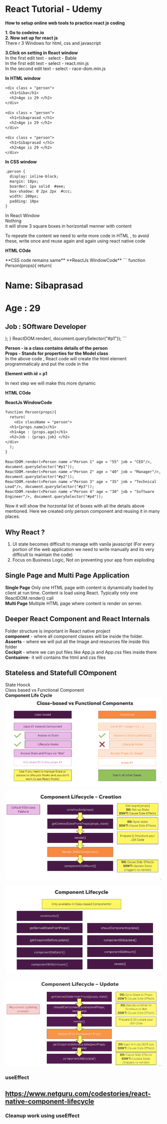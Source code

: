 # React Tutorial - Udemy 

**How to setup online web tools to practice react js coding**  
  
**1. Go to codeine.io  
2. Now set up for react js**  
There r 3 Windows for html, css and javascript  
  
**3.Click on setting in React window**  
In the first edit text - select - Bable  
In the first edit text - select -  react.min.js  
In the second edit text - select -  race-dom.min.js  
  
**In HTML window**    
```   
<div class = "person">
  <h1>Siba</h1>
  <h2>Age is 29 </h2>
</div>

<div class = "person">
  <h1>Sibaprasad </h1>
  <h2>Age is 29 </h2>
</div>

<div class = "person">
  <h1>Sibaprasad </h1>
  <h2>Age is 29 </h2>
</div>  
```   
  
**In CSS window**   
```   
.person {
  display: inline-block;
  margin: 10px;
  boarder: 1px solid  #eee;
  box-shadow: 0 2px 2px  #ccc;
  width: 200px;
  padding: 10px
} 
```   
In React Window  
Nothing   
it will show 3 square boxes in horizontall menner with content  

To repeate the content we need to write more code in HTML , to avoid these, write once and reuse again and again using react native code  
  
**HTML COde**    
<div id="p1"></div>    
**CSS code remains same**  
**ReactJs WindowCode**  
```  
function Person(props){
  return(
    <div className = "person">
  <h1>Name: Sibaprasad</h1>
  <h1>Age : 29</h1>
  <h2>Job : SOftware Developer </h2>
</div>
  );
}
ReactDOM.render(<Person/>, document.querySelector("#p1"));
```  

**Person - is a class contains details of the person**  
**Props - Stands for properties for the Model class**  
In the above code , React code will create the html element programmaticaly and put the code in the **<div> Element with id = p1**  
  
In next step we will make this more dynamic  
  
**HTML COde**    
<div id="p1"></div>  
<div id="p2"></div>  
<div id="p3"></div>  
<div id="p4"></div>  
  
**ReactJs WindowCode**  
```  
function Person(props){
  return(
    <div className = "person">
  <h1>{props.name}</h1>
  <h1>Age : {props.age}</h1>
  <h2>Job : {props.job} </h2>
</div>
  );
}

ReactDOM.render(<Person name ="Person 1" age = "55" job = "CEO"/>, document.querySelector("#p1"));
ReactDOM.render(<Person name ="Person 2" age = "40" job = "Manager"/>, document.querySelector("#p2"));
ReactDOM.render(<Person name ="Person 3" age = "35" job = "Technical Lead"/>, document.querySelector("#p3"));
ReactDOM.render(<Person name ="Person 4" age = "30" job = "Software Engineer"/>, document.querySelector("#p4")); 
```    
  
Now it will show the horzontal list of boxes with all the details above mentioned. Here we created only person component and reusing it in many places.  
  
##  Why React ?  
1. UI state becomes difficult to manage with vanila javascript (For every portion of the web application we need to write manually and its very difficult to maintain the code)  
2. Focus on Business Logic, Not on preventing your app from exploding  
  
## Single Page and Multi Page Application  
**Single Page** Only one HTML page with content is dynamically loaded by client at run time. Content is load using React. Typically only one ReactDOM.render() call  
**Multi Page** Multiple HTML page where content is render on server.  
 
 ##  Deeper React Component and React Internals  
 Folder structure is important in React native project  
 **component** - where all component classes will be inside the folder.  
 **Asserts** - where we will put all the Image and resources file inside this folder  
 **Cockpit** - where we can put files like App.js and App.css files inside there  
 **Contsainre**- it will contains the html and css files  
   
 ##  Stateless and Statefull COmponent  
 State Hoock  
 Class based vs Functional Component  
 **Component Life Cycle**  
 ![alt tag](https://github.com/spdobest/React-JS-Tutorial/blob/master/Documents/ClassBasedComponent_vs_FunctionalComponent.png)     
   
  ![alt tag](https://github.com/spdobest/React-JS-Tutorial/blob/master/Documents/ComponentLifeCycle_creation.png)    
    
  ![alt tag](https://github.com/spdobest/React-JS-Tutorial/blob/master/Documents/ComponentLifeCycle.png)     
  
  ![alt tag](https://github.com/spdobest/React-JS-Tutorial/blob/master/Documents/lifecycle_component_update.png)  

 ### useEffect  
 
  ## https://www.netguru.com/codestories/react-native-component-lifecycle
   
 
 ### Cleanup work using useEffect  
